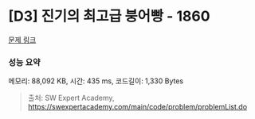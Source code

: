 # [D3] 진기의 최고급 붕어빵 - 1860 

[문제 링크](https://swexpertacademy.com/main/code/problem/problemDetail.do?contestProbId=AV5LsaaqDzYDFAXc) 

### 성능 요약

메모리: 88,092 KB, 시간: 435 ms, 코드길이: 1,330 Bytes



> 출처: SW Expert Academy, https://swexpertacademy.com/main/code/problem/problemList.do